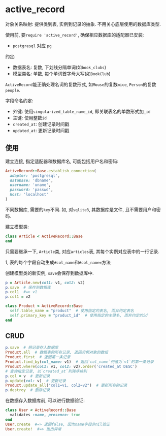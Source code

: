 # active_record

对象关系映射: 提供类到表, 实例到记录的抽象. 不用关心底层使用的数据库类型.

使用前, 要`require 'active_record'`, 确保相应数据库的适配器已安装:
* `postgresql` 对应 `pg`

约定:
* 数据表名: 复数, 下划线分隔单词(如`book_clubs`)
* 模型类名: 单数, 每个单词首字母大写(如`BookClub`)

`ActiveRecord`能正确处理名词的复数形式, 如`Mouse`的复数`mice`, `Person`的复数`people`.

字段命名约定:
* 外键: 使用`singularized_table_name_id`, 即关联表名的单数形式加`_id`
* 主键: 使用整数`id`
* `created_at`: 创建记录时间戳
* `updated_at`: 更新记录时间戳

## 使用

建立连接, 指定适配器和数据库名, 可能包括用户名和密码:
```ruby
ActiveRecord::Base.establish_connection(
  adapter: 'postgresql',
  database: 'dbname',
  username: 'uname',
  password: 'passwd',
  host: 'localhost'
)
```

不同数据库, 需要的`key`不同. 如, 对`sqlite3`, 其数据库是文件, 且不需要用户和密码.

建立模型类:
```ruby
class Article < ActiveRecord::Base
end
```

只需要继承一下, `Article`类, 对应`articles`表, 其每个实例对应表中的一行记录.

1, 表的每个字段自动生成`#col_name`和`#col_name=`方法

创建模型类的新实例, `save`会保存到数据库中.

```ruby
p = Article.new(col1: v1, col2: v2)
p.save  # 保存到数据库
p.col1  #=> v1
p.col1 = v2  
```

```ruby
class Product < ActiveRecord::Base
  self.table_name = "product"  # 使用指定的表名, 而非约定表名
  self.primary_key = "product_id"  # 使用指定的主键名, 而非约定的id
end
```

## CRUD

```ruby
p.save  # 把记录存入数据库
Product.all  # 数据表的所有记录, 返回实例对象的数组
Product.first  # 返回第一条记录
Product.find_by(col_name: v1)  # 返回`col_name`列值为`v1`的第一条记录
Product.where(col1: v1, col2: v2).order('created_at DESC')
# 查询指定记录, 以`created_at`列降序排列
p.col = v  # 更新记录
p.update(col: v)  # 更新记录
Product.update_all("col1=v1, col2=v2")  # 更新所有的记录
p.destroy  # 删除记录
```

在数据存入数据库前, 可以进行数据验证:
```ruby
class User < ActiveRecord::Base
  validates :name, presence: true
end
User.create  #=> 返回false, 因为name字段非nil验证
User.create!  #=> 抛出异常
```


